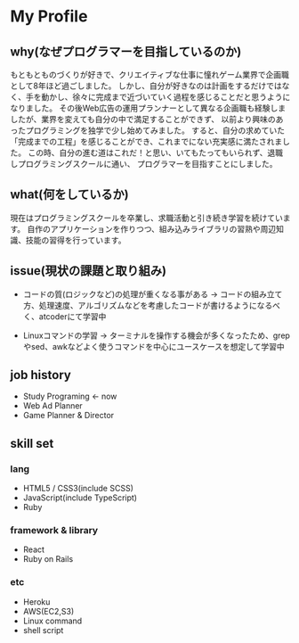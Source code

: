 # My Profile

## why(なぜプログラマーを目指しているのか)

もともとものづくりが好きで、クリエイティブな仕事に憧れゲーム業界で企画職として8年ほど過ごしました。
しかし、自分が好きなのは計画をするだけではなく、手を動かし、徐々に完成まで近づいていく過程を感じることだと思うようになりました。
その後Web広告の運用プランナーとして異なる企画職も経験しましたが、業界を変えても自分の中で満足することができず、
以前より興味のあったプログラミングを独学で少し始めてみました。
すると、自分の求めていた「完成までの工程」を感じることができ、これまでにない充実感に満たされました。
この時、自分の進む道はこれだ！と思い、いてもたってもいられず、退職しプログラミングスクールに通い、
プログラマーを目指すことにしました。

## what(何をしているか)

現在はプログラミングスクールを卒業し、求職活動と引き続き学習を続けています。
自作のアプリケーションを作りつつ、組み込みライブラリの習熟や周辺知識、技能の習得を行っています。

## issue(現状の課題と取り組み)

- コードの質(ロジックなど)の処理が重くなる事がある
  -> コードの組み立て方、処理速度、アルゴリズムなどを考慮したコードが書けるようになるべく、atcoderにて学習中

- Linuxコマンドの学習
  -> ターミナルを操作する機会が多くなったため、grepやsed、awkなどよく使うコマンドを中心にユースケースを想定して学習中


## job history

- Study Programing <- now
- Web Ad Planner
- Game Planner & Director

## skill set

### lang
- HTML5 / CSS3(include SCSS)
- JavaScript(include TypeScript)
- Ruby

### framework & library
- React
- Ruby on Rails

### etc
- Heroku
- AWS(EC2,S3)
- Linux command
- shell script
